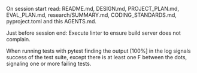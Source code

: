 On session start read: README.md, DESIGN.md, PROJECT_PLAN.md, EVAL_PLAN.md, research/SUMMARY.md, CODING_STANDARDS.md, pyproject.toml and this AGENTS.md.

Just before session end: Execute linter to ensure build server does not complain.

When running tests with pytest finding the output [100%] in the log signals success of the test suite, except there is at least one F between the dots, signaling one or more failing tests.
